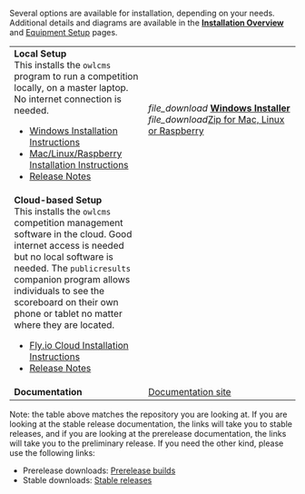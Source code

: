 Several options are available for installation, depending on your needs. Additional details and diagrams are available in the [**Installation Overview**](InstallationOverview) and [Equipment Setup](EquipmentSetup) pages. 

|                                                              |                                                              |
| ------------------------------------------------------------ | ------------------------------------------------------------ |
| **Local Setup** <br />This installs the `owlcms` program to run a competition locally, on a master laptop.  No internet connection is needed.<ul><li>[Windows Installation Instructions](https://${env.REPO_OWNER}.github.io/${env.O_REPO_NAME}/#/LocalWindowsSetup)<li>[Mac/Linux/Raspberry Installation Instructions](https://${env.REPO_OWNER}.github.io/${env.O_REPO_NAME}/#/LocalLinuxMacSetup)<li><nobr>[Release Notes](https://github.com/${env.REPO_OWNER}/${env.O_REPO_NAME}/releases/tag/53.0.0-SNAPSHOT)</nobr></ul> | <nobr><i class="material-icons" style="transform: translatey(0.30em)">file_download</i>  **[Windows Installer](https://github.com/${env.REPO_OWNER}/${env.O_REPO_NAME}/releases/download/53.0.0-SNAPSHOT/owlcms_setup_53.0.0-SNAPSHOT.exe)**</nobr><br/><i class="material-icons" style="transform: translatey(0.30em)">file_download</i>[Zip for Mac, Linux or Raspberry](https://github.com/${env.REPO_OWNER}/${env.O_REPO_NAME}/releases/download/53.0.0-SNAPSHOT/owlcms_53.0.0-SNAPSHOT.zip) |
| **Cloud-based Setup**<br />This installs the `owlcms` competition management software in the cloud. Good internet access is needed but no local software is needed. The `publicresults` companion program allows individuals to see the scoreboard on their own phone or tablet no matter where they are located.<ul><li>[Fly.io Cloud Installation Instructions](https://${env.REPO_OWNER}.github.io/${env.O_REPO_NAME}/#/Fly)</li><li><nobr>[Release Notes](https://github.com/${env.REPO_OWNER}/${env.O_REPO_NAME}/releases/tag/53.0.0-SNAPSHOT)</nobr></li></ul> |                                                              |
| **Documentation**                                            | [Documentation site](https://${env.REPO_OWNER}.github.io/${env.O_REPO_NAME}/#/index) |

Note: the table above matches the repository you are looking at.  If you are looking at the stable release documentation, the links will take you to stable releases, and if you are looking at the prerelease documentation, the links will take you to the preliminary release.  If you need the other kind, please use the following links:

- Prerelease downloads: [ Prerelease builds](https://github.com/owlcms/owlcms4-prerelease) 
- Stable downloads: [Stable releases](https://github.com/owlcms/owlcms4)
